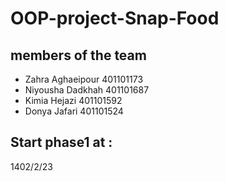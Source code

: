  # OOP-project-Snap-Food

## members of the team

- Zahra Aghaeipour 401101173
- Niyousha Dadkhah 401101687
- Kimia Hejazi     401101592
- Donya Jafari     401101524

## Start phase1 at :
1402/2/23

